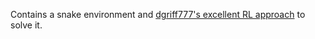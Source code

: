 Contains a snake environment and [dgriff777's excellent RL approach](https://www.google.com) to solve it.
